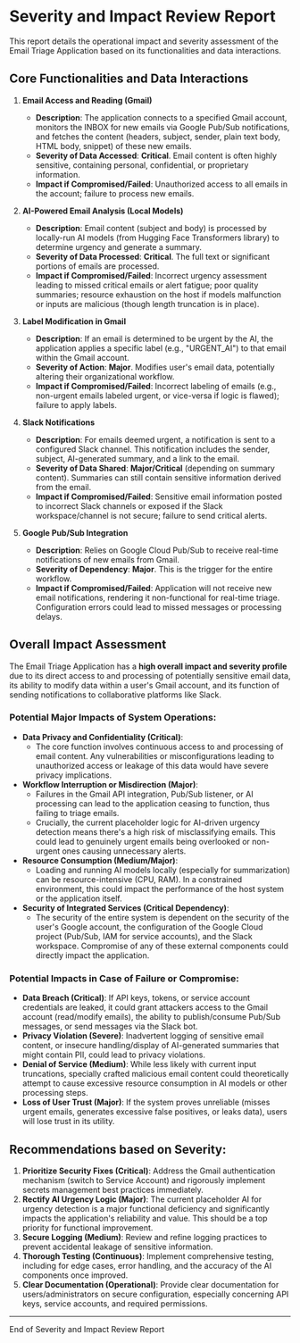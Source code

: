 # Severity and Impact Review Report

This report details the operational impact and severity assessment of the Email Triage Application based on its functionalities and data interactions.

## Core Functionalities and Data Interactions

1.  **Email Access and Reading (Gmail)**
    *   **Description**: The application connects to a specified Gmail account, monitors the INBOX for new emails via Google Pub/Sub notifications, and fetches the content (headers, subject, sender, plain text body, HTML body, snippet) of these new emails.
    *   **Severity of Data Accessed**: **Critical**. Email content is often highly sensitive, containing personal, confidential, or proprietary information.
    *   **Impact if Compromised/Failed**: Unauthorized access to all emails in the account; failure to process new emails.

2.  **AI-Powered Email Analysis (Local Models)**
    *   **Description**: Email content (subject and body) is processed by locally-run AI models (from Hugging Face Transformers library) to determine urgency and generate a summary.
    *   **Severity of Data Processed**: **Critical**. The full text or significant portions of emails are processed.
    *   **Impact if Compromised/Failed**: Incorrect urgency assessment leading to missed critical emails or alert fatigue; poor quality summaries; resource exhaustion on the host if models malfunction or inputs are malicious (though length truncation is in place).

3.  **Label Modification in Gmail**
    *   **Description**: If an email is determined to be urgent by the AI, the application applies a specific label (e.g., "URGENT_AI") to that email within the Gmail account.
    *   **Severity of Action**: **Major**. Modifies user's email data, potentially altering their organizational workflow.
    *   **Impact if Compromised/Failed**: Incorrect labeling of emails (e.g., non-urgent emails labeled urgent, or vice-versa if logic is flawed); failure to apply labels.

4.  **Slack Notifications**
    *   **Description**: For emails deemed urgent, a notification is sent to a configured Slack channel. This notification includes the sender, subject, AI-generated summary, and a link to the email.
    *   **Severity of Data Shared**: **Major/Critical** (depending on summary content). Summaries can still contain sensitive information derived from the email.
    *   **Impact if Compromised/Failed**: Sensitive email information posted to incorrect Slack channels or exposed if the Slack workspace/channel is not secure; failure to send critical alerts.

5.  **Google Pub/Sub Integration**
    *   **Description**: Relies on Google Cloud Pub/Sub to receive real-time notifications of new emails from Gmail.
    *   **Severity of Dependency**: **Major**. This is the trigger for the entire workflow.
    *   **Impact if Compromised/Failed**: Application will not receive new email notifications, rendering it non-functional for real-time triage. Configuration errors could lead to missed messages or processing delays.

## Overall Impact Assessment

The Email Triage Application has a **high overall impact and severity profile** due to its direct access to and processing of potentially sensitive email data, its ability to modify data within a user's Gmail account, and its function of sending notifications to collaborative platforms like Slack.

### Potential Major Impacts of System Operations:

*   **Data Privacy and Confidentiality (Critical)**:
    *   The core function involves continuous access to and processing of email content. Any vulnerabilities or misconfigurations leading to unauthorized access or leakage of this data would have severe privacy implications.
*   **Workflow Interruption or Misdirection (Major)**:
    *   Failures in the Gmail API integration, Pub/Sub listener, or AI processing can lead to the application ceasing to function, thus failing to triage emails.
    *   Crucially, the current placeholder logic for AI-driven urgency detection means there's a high risk of misclassifying emails. This could lead to genuinely urgent emails being overlooked or non-urgent ones causing unnecessary alerts.
*   **Resource Consumption (Medium/Major)**:
    *   Loading and running AI models locally (especially for summarization) can be resource-intensive (CPU, RAM). In a constrained environment, this could impact the performance of the host system or the application itself.
*   **Security of Integrated Services (Critical Dependency)**:
    *   The security of the entire system is dependent on the security of the user's Google account, the configuration of the Google Cloud project (Pub/Sub, IAM for service accounts), and the Slack workspace. Compromise of any of these external components could directly impact the application.

### Potential Impacts in Case of Failure or Compromise:

*   **Data Breach (Critical)**: If API keys, tokens, or service account credentials are leaked, it could grant attackers access to the Gmail account (read/modify emails), the ability to publish/consume Pub/Sub messages, or send messages via the Slack bot.
*   **Privacy Violation (Severe)**: Inadvertent logging of sensitive email content, or insecure handling/display of AI-generated summaries that might contain PII, could lead to privacy violations.
*   **Denial of Service (Medium)**: While less likely with current input truncations, specially crafted malicious email content could theoretically attempt to cause excessive resource consumption in AI models or other processing steps.
*   **Loss of User Trust (Major)**: If the system proves unreliable (misses urgent emails, generates excessive false positives, or leaks data), users will lose trust in its utility.

## Recommendations based on Severity:

1.  **Prioritize Security Fixes (Critical)**: Address the Gmail authentication mechanism (switch to Service Account) and rigorously implement secrets management best practices immediately.
2.  **Rectify AI Urgency Logic (Major)**: The current placeholder AI for urgency detection is a major functional deficiency and significantly impacts the application's reliability and value. This should be a top priority for functional improvement.
3.  **Secure Logging (Medium)**: Review and refine logging practices to prevent accidental leakage of sensitive information.
4.  **Thorough Testing (Continuous)**: Implement comprehensive testing, including for edge cases, error handling, and the accuracy of the AI components once improved.
5.  **Clear Documentation (Operational)**: Provide clear documentation for users/administrators on secure configuration, especially concerning API keys, service accounts, and required permissions.

---
End of Severity and Impact Review Report 